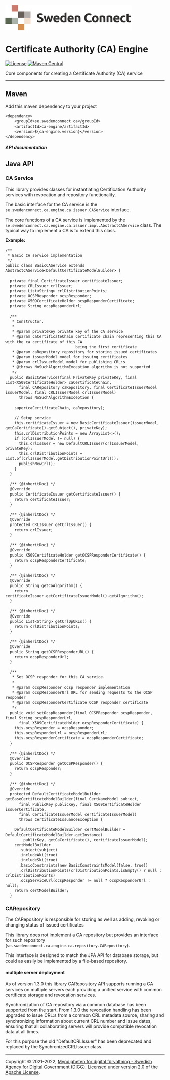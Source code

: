 ![Logo](https://raw.githubusercontent.com/swedenconnect/technical-framework/master/img/sweden-connect.png)

# Certificate Authority (CA) Engine

[![License](https://img.shields.io/badge/License-Apache%202.0-blue.svg)](https://opensource.org/licenses/Apache-2.0) [![Maven Central](https://maven-badges.herokuapp.com/maven-central/se.swedenconnect.ca/ca-engine/badge.svg)](https://maven-badges.herokuapp.com/maven-central/se.swedenconnect.ca/ca-engine)

Core components for creating a Certificate Authority (CA) service

---

## Maven

Add this maven dependency to your project

```
<dependency>
    <groupId>se.swedenconnect.ca</groupId>
    <artifactId>ca-engine/artifactId>
    <version>${ca-engine.version}</version>
</dependency>
```

##### API documentation

## Java API

### CA Service
This library provides classes for instantiating Certification Authority services with revocation and repository functionality.

The basic interface for the CA service is the `se.swedenconnect.ca.engine.ca.issuer.CAService` interface.

The core functions of a CA service is implemented by the `se.swedenconnect.ca.engine.ca.issuer.impl.AbstractCAService` class. 
The typical way to implement a CA is to extend this class.

**Example:**
```
/**
 * Basic CA service implementation
 */
public class BasicCAService extends AbstractCAService<DefaultCertificateModelBuilder> {

  private final CertificateIssuer certificateIssuer;
  private CRLIssuer crlIssuer;
  private List<String> crlDistributionPoints;
  private OCSPResponder ocspResponder;
  private X509CertificateHolder ocspResponderCertificate;
  private String ocspResponderUrl;

  /**
   * Constructor.
   *
   * @param privateKey private key of the CA service
   * @param caCertificateChain certificate chain representing this CA with the ca certificate of this CA 
                               being the first certificate
   * @param caRepository repository for storing issued certificates
   * @param issuerModel model for issuing certificates
   * @param crlIssuerModel model for publishing CRL:s
   * @throws NoSuchAlgorithmException algorithm is not supported
   */
  public BasicCAService(final PrivateKey privateKey, final List<X509CertificateHolder> caCertificateChain,
      final CARepository caRepository, final CertificateIssuerModel issuerModel, final CRLIssuerModel crlIssuerModel)
      throws NoSuchAlgorithmException {
      
    super(caCertificateChain, caRepository);

    // Setup service
    this.certificateIssuer = new BasicCertificateIssuer(issuerModel, getCaCertificate().getSubject(), privateKey);
    this.crlDistributionPoints = new ArrayList<>();
    if (crlIssuerModel != null) {
      this.crlIssuer = new DefaultCRLIssuer(crlIssuerModel, privateKey);
      this.crlDistributionPoints = List.of(crlIssuerModel.getDistributionPointUrl());
      publishNewCrl();
    }
  }

  /** {@inheritDoc} */
  @Override 
  public CertificateIssuer getCertificateIssuer() {
    return certificateIssuer;
  }

  /** {@inheritDoc} */
  @Override 
  protected CRLIssuer getCrlIssuer() {
    return crlIssuer;
  }

  /** {@inheritDoc} */
  @Override
  public X509CertificateHolder getOCSPResponderCertificate() {
    return ocspResponderCertificate;
  }

  /** {@inheritDoc} */
  @Override
  public String getCaAlgorithm() {
    return certificateIssuer.getCertificateIssuerModel().getAlgorithm();
  }

  /** {@inheritDoc} */
  @Override
  public List<String> getCrlDpURLs() {
    return crlDistributionPoints;
  }

  /** {@inheritDoc} */
  @Override
  public String getOCSPResponderURL() {
    return ocspResponderUrl;
  }

  /**
   * Set OCSP responder for this CA service.
   *
   * @param ocspResponder ocsp responder implementation
   * @param ocspResponderUrl URL for sending requests to the OCSP responder
   * @param ocspResponderCertificate OCSP responder certificate
   */
  public void setOcspResponder(final OCSPResponder ocspResponder, final String ocspResponderUrl,
      final X509CertificateHolder ocspResponderCertificate) {
    this.ocspResponder = ocspResponder;
    this.ocspResponderUrl = ocspResponderUrl;
    this.ocspResponderCertificate = ocspResponderCertificate;
  }

  /** {@inheritDoc} */
  @Override
  public OCSPResponder getOCSPResponder() {
    return ocspResponder;
  }

  /** {@inheritDoc} */
  @Override
  protected DefaultCertificateModelBuilder getBaseCertificateModelBuilder(final CertNameModel subject,
      final PublicKey publicKey, final X509CertificateHolder issuerCertificate, 
      final CertificateIssuerModel certificateIssuerModel)
      throws CertificateIssuanceException {
      
    DefaultCertificateModelBuilder certModelBuilder = DefaultCertificateModelBuilder.getInstance(
        publicKey, getCaCertificate(), certificateIssuerModel);
    certModelBuilder
      .subject(subject)
      .includeAki(true)
      .includeSki(true)
      .basicConstraints(new BasicConstraintsModel(false, true))
      .crlDistributionPoints(crlDistributionPoints.isEmpty() ? null : crlDistributionPoints)
      .ocspServiceUrl(ocspResponder != null ? ocspResponderUrl : null);
    return certModelBuilder;
  }
```

### CARepository

The CARepository is responsible for storing as well as adding, revoking or changing status of issued certificates

This library does not implement a CA repository but provides an interface for such repository 
(`se.swedenconnect.ca.engine.ca.repository.CARepository`).

This interface is designed to match the JPA API for database storage, but could as easily be implemented by a file-based repository.


#### multiple server deployment

As of version 1.3.0 this library CARepository API supports running a CA services on multiple servers each providing a unified
service with common certificate storage and revocation services.

Synchronization of CA repository via a common database has been supported from the start. From 1.3.0 the revocation handling
has been upgraded to issue CRL:s from a common CRL metadata source, sharing and synchronizing information about current
CRL number and issue dates, ensuring that all collaborating servers will provide compatible revocation data at all times.

For this purpose the old "DefaultCRLIssuer" has been deprecated and replaced by the SynchronizedCRLIssuer class.

-----

Copyright &copy; 2021-2022, [Myndigheten för digital förvaltning - Swedish Agency for Digital Government (DIGG)](http://www.digg.se). Licensed under version 2.0 of the [Apache License](http://www.apache.org/licenses/LICENSE-2.0).



